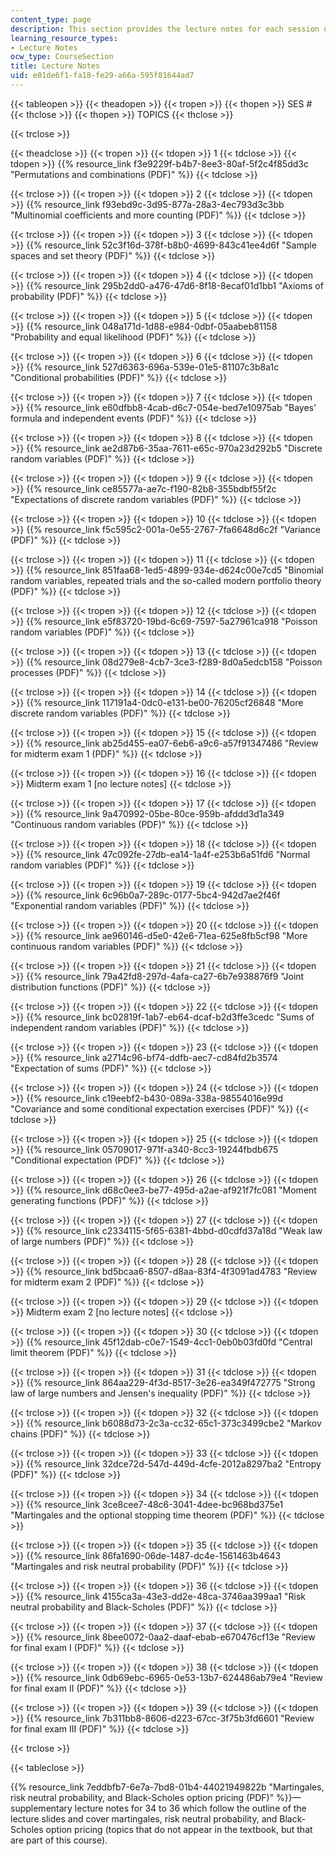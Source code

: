 ```yaml
---
content_type: page
description: This section provides the lecture notes for each session of the course.
learning_resource_types:
- Lecture Notes
ocw_type: CourseSection
title: Lecture Notes
uid: e01de6f1-fa18-fe29-a66a-595f81644ad7
---
```


{{< tableopen >}}
{{< theadopen >}}
{{< tropen >}}
{{< thopen >}}
SES #
{{< thclose >}}
{{< thopen >}}
TOPICS
{{< thclose >}}

{{< trclose >}}

{{< theadclose >}}
{{< tropen >}}
{{< tdopen >}}
1
{{< tdclose >}}
{{< tdopen >}}
{{% resource_link f3e9229f-b4b7-8ee3-80af-5f2c4f85dd3c "Permutations and combinations (PDF)" %}}
{{< tdclose >}}

{{< trclose >}}
{{< tropen >}}
{{< tdopen >}}
2
{{< tdclose >}}
{{< tdopen >}}
{{% resource_link f93ebd9c-3d95-877a-28a3-4ec793d3c3bb "Multinomial coefficients and more counting (PDF)" %}}
{{< tdclose >}}

{{< trclose >}}
{{< tropen >}}
{{< tdopen >}}
3
{{< tdclose >}}
{{< tdopen >}}
{{% resource_link 52c3f16d-378f-b8b0-4699-843c41ee4d6f "Sample spaces and set theory (PDF)" %}}
{{< tdclose >}}

{{< trclose >}}
{{< tropen >}}
{{< tdopen >}}
4
{{< tdclose >}}
{{< tdopen >}}
{{% resource_link 295b2dd0-a476-47d6-8f18-8ecaf01d1bb1 "Axioms of probability (PDF)" %}}
{{< tdclose >}}

{{< trclose >}}
{{< tropen >}}
{{< tdopen >}}
5
{{< tdclose >}}
{{< tdopen >}}
{{% resource_link 048a171d-1d88-e984-0dbf-05aabeb81158 "Probability and equal likelihood (PDF)" %}}
{{< tdclose >}}

{{< trclose >}}
{{< tropen >}}
{{< tdopen >}}
6
{{< tdclose >}}
{{< tdopen >}}
{{% resource_link 527d6363-696a-539e-01e5-81107c3b8a1c "Conditional probabilities (PDF)" %}}
{{< tdclose >}}

{{< trclose >}}
{{< tropen >}}
{{< tdopen >}}
7
{{< tdclose >}}
{{< tdopen >}}
{{% resource_link e60dfbb8-4cab-d6c7-054e-bed7e10975ab "Bayes' formula and independent events (PDF)" %}}
{{< tdclose >}}

{{< trclose >}}
{{< tropen >}}
{{< tdopen >}}
8
{{< tdclose >}}
{{< tdopen >}}
{{% resource_link ae2d87b6-35aa-7611-e65c-970a23d292b5 "Discrete random variables (PDF)" %}}
{{< tdclose >}}

{{< trclose >}}
{{< tropen >}}
{{< tdopen >}}
9
{{< tdclose >}}
{{< tdopen >}}
{{% resource_link ce85577a-ae7c-f190-82b8-355bdbf55f2c "Expectations of discrete random variables (PDF)" %}}
{{< tdclose >}}

{{< trclose >}}
{{< tropen >}}
{{< tdopen >}}
10
{{< tdclose >}}
{{< tdopen >}}
{{% resource_link f5c595c2-001a-0e55-2767-7fa6648d6c2f "Variance (PDF)" %}}
{{< tdclose >}}

{{< trclose >}}
{{< tropen >}}
{{< tdopen >}}
11
{{< tdclose >}}
{{< tdopen >}}
{{% resource_link 851faa68-1ed5-4899-934e-d624c00e7cd5 "Binomial random variables, repeated trials and the so-called modern portfolio theory (PDF)" %}}
{{< tdclose >}}

{{< trclose >}}
{{< tropen >}}
{{< tdopen >}}
12
{{< tdclose >}}
{{< tdopen >}}
{{% resource_link e5f83720-19bd-6c69-7597-5a27961ca918 "Poisson random variables (PDF)" %}}
{{< tdclose >}}

{{< trclose >}}
{{< tropen >}}
{{< tdopen >}}
13
{{< tdclose >}}
{{< tdopen >}}
{{% resource_link 08d279e8-4cb7-3ce3-f289-8d0a5edcb158 "Poisson processes (PDF)" %}}
{{< tdclose >}}

{{< trclose >}}
{{< tropen >}}
{{< tdopen >}}
14
{{< tdclose >}}
{{< tdopen >}}
{{% resource_link 117191a4-0dc0-e131-be00-76205cf26848 "More discrete random variables (PDF)" %}}
{{< tdclose >}}

{{< trclose >}}
{{< tropen >}}
{{< tdopen >}}
15
{{< tdclose >}}
{{< tdopen >}}
{{% resource_link ab25d455-ea07-6eb6-a9c6-a57f91347486 "Review for midterm exam 1 (PDF)" %}}
{{< tdclose >}}

{{< trclose >}}
{{< tropen >}}
{{< tdopen >}}
16
{{< tdclose >}}
{{< tdopen >}}
Midterm exam 1 \[no lecture notes\]
{{< tdclose >}}

{{< trclose >}}
{{< tropen >}}
{{< tdopen >}}
17
{{< tdclose >}}
{{< tdopen >}}
{{% resource_link 9a470992-05be-80ce-959b-afddd3d1a349 "Continuous random variables (PDF)" %}}
{{< tdclose >}}

{{< trclose >}}
{{< tropen >}}
{{< tdopen >}}
18
{{< tdclose >}}
{{< tdopen >}}
{{% resource_link 47c092fe-27db-ea14-1a4f-e253b6a51fd6 "Normal random variables (PDF)" %}}
{{< tdclose >}}

{{< trclose >}}
{{< tropen >}}
{{< tdopen >}}
19
{{< tdclose >}}
{{< tdopen >}}
{{% resource_link 6c96b0a7-289c-0177-5bc4-942d7ae2f46f "Exponential random variables (PDF)" %}}
{{< tdclose >}}

{{< trclose >}}
{{< tropen >}}
{{< tdopen >}}
20
{{< tdclose >}}
{{< tdopen >}}
{{% resource_link ae960146-d5e0-42e6-71ea-625e8fb5cf98 "More continuous random variables (PDF)" %}}
{{< tdclose >}}

{{< trclose >}}
{{< tropen >}}
{{< tdopen >}}
21
{{< tdclose >}}
{{< tdopen >}}
{{% resource_link 79a42fd8-297d-4afa-ca27-6b7e938876f9 "Joint distribution functions (PDF)" %}}
{{< tdclose >}}

{{< trclose >}}
{{< tropen >}}
{{< tdopen >}}
22
{{< tdclose >}}
{{< tdopen >}}
{{% resource_link bc02819f-1ab7-eb64-dcaf-b2d3ffe3cedc "Sums of independent random variables (PDF)" %}}
{{< tdclose >}}

{{< trclose >}}
{{< tropen >}}
{{< tdopen >}}
23
{{< tdclose >}}
{{< tdopen >}}
{{% resource_link a2714c96-bf74-ddfb-aec7-cd84fd2b3574 "Expectation of sums (PDF)" %}}
{{< tdclose >}}

{{< trclose >}}
{{< tropen >}}
{{< tdopen >}}
24
{{< tdclose >}}
{{< tdopen >}}
{{% resource_link c19eebf2-b430-089a-338a-98554016e99d "Covariance and some conditional expectation exercises (PDF)" %}}
{{< tdclose >}}

{{< trclose >}}
{{< tropen >}}
{{< tdopen >}}
25
{{< tdclose >}}
{{< tdopen >}}
{{% resource_link 05709017-971f-a340-8cc3-19244fbdb675 "Conditional expectation (PDF)" %}}
{{< tdclose >}}

{{< trclose >}}
{{< tropen >}}
{{< tdopen >}}
26
{{< tdclose >}}
{{< tdopen >}}
{{% resource_link d68c0ee3-be77-495d-a2ae-af921f7fc081 "Moment generating functions (PDF)" %}}
{{< tdclose >}}

{{< trclose >}}
{{< tropen >}}
{{< tdopen >}}
27
{{< tdclose >}}
{{< tdopen >}}
{{% resource_link c2334115-5f65-6381-4bbd-d0cdfd37a18d "Weak law of large numbers (PDF)" %}}
{{< tdclose >}}

{{< trclose >}}
{{< tropen >}}
{{< tdopen >}}
28
{{< tdclose >}}
{{< tdopen >}}
{{% resource_link bd5bcaa6-8507-d8aa-83f4-4f3091ad4783 "Review for midterm exam 2 (PDF)" %}}
{{< tdclose >}}

{{< trclose >}}
{{< tropen >}}
{{< tdopen >}}
29
{{< tdclose >}}
{{< tdopen >}}
Midterm exam 2 \[no lecture notes\]
{{< tdclose >}}

{{< trclose >}}
{{< tropen >}}
{{< tdopen >}}
30
{{< tdclose >}}
{{< tdopen >}}
{{% resource_link 45f12dab-c0e7-1549-4cc1-0eb0b03fd0fd "Central limit theorem (PDF)" %}}
{{< tdclose >}}

{{< trclose >}}
{{< tropen >}}
{{< tdopen >}}
31
{{< tdclose >}}
{{< tdopen >}}
{{% resource_link 864aa229-4f3d-8517-3e26-ea349f472775 "Strong law of large numbers and Jensen's inequality (PDF)" %}}
{{< tdclose >}}

{{< trclose >}}
{{< tropen >}}
{{< tdopen >}}
32
{{< tdclose >}}
{{< tdopen >}}
{{% resource_link b6088d73-2c3a-cc32-65c1-373c3499cbe2 "Markov chains (PDF)" %}}
{{< tdclose >}}

{{< trclose >}}
{{< tropen >}}
{{< tdopen >}}
33
{{< tdclose >}}
{{< tdopen >}}
{{% resource_link 32dce72d-547d-449d-4cfe-2012a8297ba2 "Entropy (PDF)" %}}
{{< tdclose >}}

{{< trclose >}}
{{< tropen >}}
{{< tdopen >}}
34
{{< tdclose >}}
{{< tdopen >}}
{{% resource_link 3ce8cee7-48c6-3041-4dee-bc968bd375e1 "Martingales and the optional stopping time theorem (PDF)" %}}
{{< tdclose >}}

{{< trclose >}}
{{< tropen >}}
{{< tdopen >}}
35
{{< tdclose >}}
{{< tdopen >}}
{{% resource_link 86fa1690-06de-1487-dc4e-1561463b4643 "Martingales and risk neutral probability (PDF)" %}}
{{< tdclose >}}

{{< trclose >}}
{{< tropen >}}
{{< tdopen >}}
36
{{< tdclose >}}
{{< tdopen >}}
{{% resource_link 4155ca3a-43e3-dd2e-48ca-3746aa399aa1 "Risk neutral probability and Black-Scholes (PDF)" %}}
{{< tdclose >}}

{{< trclose >}}
{{< tropen >}}
{{< tdopen >}}
37
{{< tdclose >}}
{{< tdopen >}}
{{% resource_link 8bee0072-0aa2-daaf-ebab-e670476cf13e "Review for final exam I (PDF)" %}}
{{< tdclose >}}

{{< trclose >}}
{{< tropen >}}
{{< tdopen >}}
38
{{< tdclose >}}
{{< tdopen >}}
{{% resource_link 0db69ebc-6965-0e53-13b7-624486ab79e4 "Review for final exam II (PDF)" %}}
{{< tdclose >}}

{{< trclose >}}
{{< tropen >}}
{{< tdopen >}}
39
{{< tdclose >}}
{{< tdopen >}}
{{% resource_link 7b311bb8-8606-d223-67cc-3f75b3fd6601 "Review for final exam III (PDF)" %}}
{{< tdclose >}}

{{< trclose >}}

{{< tableclose >}}

{{% resource_link 7eddbfb7-6e7a-7bd8-01b4-44021949822b "Martingales, risk neutral probability, and Black-Scholes option pricing (PDF)" %}}—supplementary lecture notes for 34 to 36 which follow the outline of the lecture slides and cover martingales, risk neutral probability, and Black-Scholes option pricing (topics that do not appear in the textbook, but that are part of this course).